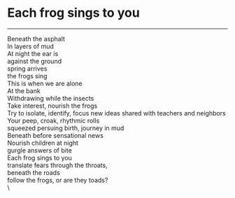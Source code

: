 # Each frog sings to you

***

Beneath the asphalt\
In layers of mud\
At night the ear is\
against the ground\
spring arrives\
the frogs sing\
This is when we are alone\
At the bank\
Withdrawing while the insects\
Take interest, nourish the frogs\
Try to isolate, identify, focus new ideas shared with teachers and neighbors\
Your peep, croak, rhythmic rolls\
squeezed persuing birth, journey in mud\
Beneath before sensational news\
Nourish children at night\
gurgle answers of bite\
Each frog sings to you\
translate fears through the throats,\
beneath the roads\
follow the frogs, or are they toads?\
\
